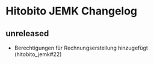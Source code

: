 # Hitobito JEMK Changelog

## unreleased

* Berechtigungen für Rechnungserstellung hinzugefügt (hitobito_jemk#22)

